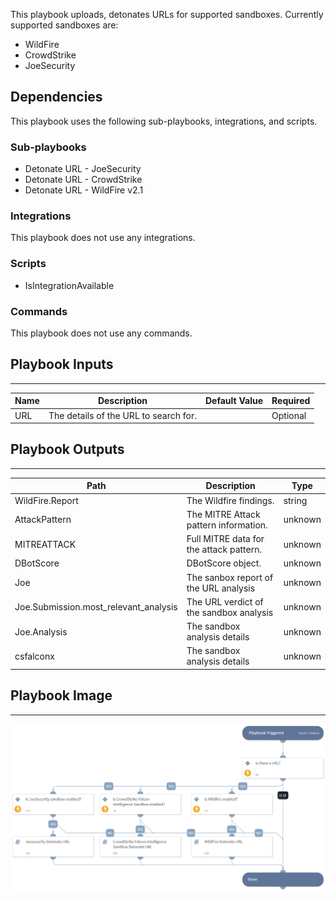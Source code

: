 This playbook uploads, detonates URLs for supported sandboxes. Currently supported sandboxes are:

* WildFire
* CrowdStrike
* JoeSecurity


## Dependencies

This playbook uses the following sub-playbooks, integrations, and scripts.

### Sub-playbooks

* Detonate URL - JoeSecurity
* Detonate URL - CrowdStrike
* Detonate URL - WildFire v2.1

### Integrations

This playbook does not use any integrations.

### Scripts

* IsIntegrationAvailable

### Commands

This playbook does not use any commands.

## Playbook Inputs

---

| **Name** | **Description** | **Default Value** | **Required** |
| --- | --- | --- | --- |
| URL | The details of the URL to search for. |  | Optional |

## Playbook Outputs

---

| **Path** | **Description** | **Type** |
| --- | --- | --- |
| WildFire.Report | The Wildfire findings. | string |
| AttackPattern | The MITRE Attack pattern information. | unknown |
| MITREATTACK | Full MITRE data for the attack pattern. | unknown |
| DBotScore | DBotScore object. | unknown |
| Joe | The sanbox report of the URL analysis | unknown |
| Joe.Submission.most_relevant_analysis | The URL verdict of the sandbox analysis | unknown |
| Joe.Analysis | The sandbox analysis details | unknown |
| csfalconx | The sandbox analysis details | unknown |

## Playbook Image

---

![Detonate URL - Generic](../doc_files/Detonate_URL_-_Generic.png)
